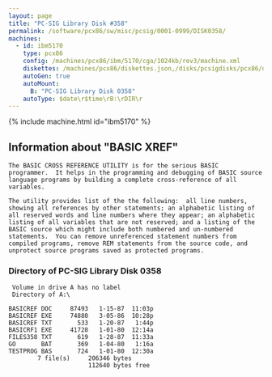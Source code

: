 ```yaml
---
layout: page
title: "PC-SIG Library Disk #358"
permalink: /software/pcx86/sw/misc/pcsig/0001-0999/DISK0358/
machines:
  - id: ibm5170
    type: pcx86
    config: /machines/pcx86/ibm/5170/cga/1024kb/rev3/machine.xml
    diskettes: /machines/pcx86/diskettes.json,/disks/pcsigdisks/pcx86/diskettes.json
    autoGen: true
    autoMount:
      B: "PC-SIG Library Disk 0358"
    autoType: $date\r$time\rB:\rDIR\r
---
```


{% include machine.html id="ibm5170" %}

## Information about "BASIC XREF"

    The BASIC CROSS REFERENCE UTILITY is for the serious BASIC
    programmer.  It helps in the programming and debugging of BASIC source
    language programs by building a complete cross-reference of all
    variables.
    
    The utility provides list of the the following:  all line numbers,
    showing all references by other statements; an alphabetic listing of
    all reserved words and line numbers where they appear; an alphabetic
    listing of all variables that are not reserved; and a listing of the
    BASIC source which might include both numbered and un-numbered
    statements.  You can remove unreferenced statement numbers from
    compiled programs, remove REM statements from the source code, and
    unprotect source programs saved as protected programs.

### Directory of PC-SIG Library Disk 0358

     Volume in drive A has no label
     Directory of A:\

    BASICREF DOC     87493   1-15-87  11:03p
    BASICREF EXE     74880   3-05-86  10:28p
    BASICREF TXT       533   1-20-87   1:44p
    BASICRF1 EXE     41728   1-01-80  12:14a
    FILES358 TXT       619   1-28-87  11:33a
    GO       BAT       369   1-04-80   1:16a
    TESTPROG BAS       724   1-01-80  12:30a
            7 file(s)     206346 bytes
                          112640 bytes free
